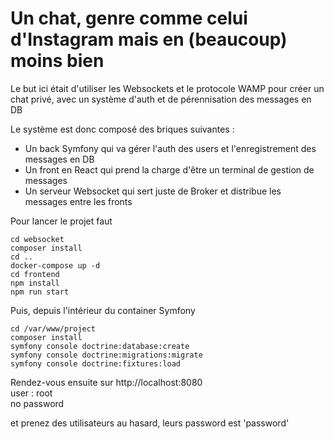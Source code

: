# Un chat, genre comme celui d'Instagram mais en (beaucoup) moins bien

Le but ici était d'utiliser les Websockets et le protocole
WAMP pour créer un chat privé, avec un système d'auth et de
pérennisation des messages en DB

Le système est donc composé des briques suivantes :
- Un back Symfony qui va gérer l'auth des users et l'enregistrement des messages en DB
- Un front en React qui prend la charge d'être un terminal de gestion de messages
- Un serveur Websocket qui sert juste de Broker et distribue les messages entre les fronts

Pour lancer le projet faut
```shell
cd websocket
composer install
cd ..
docker-compose up -d
cd frontend
npm install
npm run start
```

Puis, depuis l'intérieur du container Symfony
```shell
cd /var/www/project
composer install
symfony console doctrine:database:create
symfony console doctrine:migrations:migrate
symfony console doctrine:fixtures:load
```

Rendez-vous ensuite sur http://localhost:8080 <br>
user : root <br>
no password

et prenez des utilisateurs au hasard, leurs password est 'password'